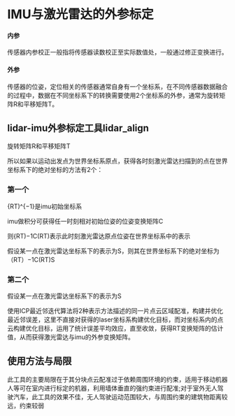 # IMU与激光雷达的外参标定

#### 内参

传感器内参校正一般指将传感器读数校正至实际数值处，一般通过修正变换进行。

#### 外参

传感器的位姿，定位相关的传感器通常自身有一个坐标系，在不同传感器数据融合的过程中，数据在不同坐标系下的转换需要使用2个坐标系的外参，通常为旋转矩阵R和平移矩阵T。

## lidar-imu外参标定工具lidar_align



旋转矩阵R和平移矩阵T

所以如果以运动出发点为世界坐标系原点，获得各时刻激光雷达扫描到的点在世界坐标系下的绝对坐标的方法有2个：

### 第一个

{RT)^{−1}是imu初始坐标系

imu做积分可获得任一时刻相对初始位姿的位姿变换矩阵C

则{RT)−1C(RT)表示此时刻激光雷达原点位姿在世界坐标系中的表示

假设某一点在激光雷达坐标系下的表示为S，则其在世界坐标系下的绝对坐标为（RT）−1C(RT)S

### 第二个

假设某一点在激光雷达坐标系下的表示为S


使用ICP最近邻迭代算法将2种表示方法描述的同一片点云区域配准，构建并优化最近邻误差，这里不直接对获得的laser坐标系构建优化目标，而对坐标系内的点云构建优化目标，运用了统计误差平均效应，直至收敛，获得RT变换矩阵的估计值，从而获得激光雷达与imu的外参变换矩阵。


## 使用方法与局限

此工具的主要局限在于其分块点云配准过于依赖周围环境的约束，适用于移动机器人等可在室内进行标定的机器，利用墙体垂直的强约束进行配准;对于室外无人驾驶汽车，此工具的效果不佳，无人驾驶运动范围较大，与周围约束的建筑物距离较远，约束较弱